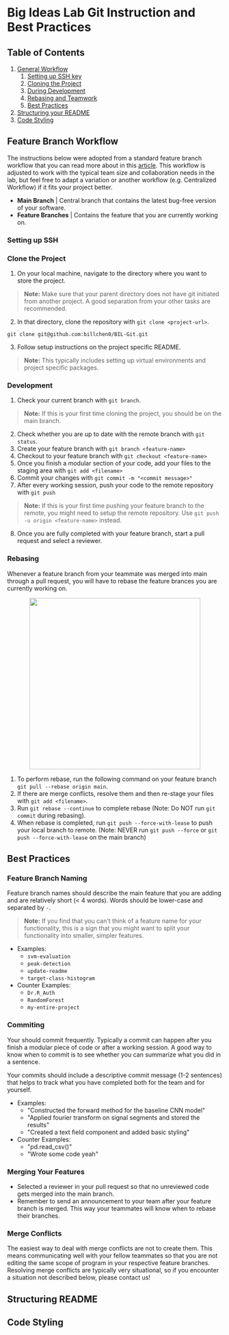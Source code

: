 # Big Ideas Lab Git Instruction and Best Practices

## Table of Contents
1. [General Workflow](#feature-branch-workflow)
    1. [Setting up SSH key](#setting-up-ssh)
    2. [Cloning the Project](#clone-the-project)
    3. [During Development](#development)
    4. [Rebasing and Teamwork](#rebasing)
    5. [Best Practices](#best-practices)
2. [Structuring your README](#structuring-readme)
3. [Code Styling](#code-styling)

## Feature Branch Workflow

The instructions below were adopted from a standard feature branch workflow that you can read more about in this [article](https://www.atlassian.com/git/tutorials/comparing-workflows/feature-branch-workflow). This workflow is adjusted to work with the typical team size and collaboration needs in the lab, but feel free to adapt a variation or another workflow (e.g. Centralized Workflow) if it fits your project better. 


* **Main Branch** | Central branch that contains the latest bug-free version of your software.
* **Feature Branches** | Contains the feature that you are currently working on.

### Setting up SSH

### Clone the Project

1. On your local machine, navigate to the directory where you want to store the project. 
> **Note:** Make sure that your parent directory does not have git initiated from another project. A good separation from your other tasks are recommended.
2. In that directory, clone the repository with `git clone <project-url>`.
```
git clone git@github.com:billchen0/BIL-Git.git
```
3. Follow setup instructions on the project specific README.
> **Note:** This typically includes setting up virtual environments and project specific packages. 

### Development
1. Check your current branch with `git branch`.
> **Note:** If this is your first time cloning the project, you should be on the main branch. 
2. Check whether you are up to date with the remote branch with `git status`.
3. Create your feature branch with `git branch <feature-name>` 
4. Checkout to your feature branch with `git checkout <feature-name>`
5. Once you finish a modular section of your code, add your files to the staging area with `git add <filename>`
6. Commit your changes with `git commit -m "<commit message>"`
7. After every working session, push your code to the remote repository with `git push`
> **Note:** If this is your first time pushing your feature branch to the remote, you might need to setup the remote repository. Use `git push -u origin <feature-name>` instead. 
8. Once you are fully completed with your feature branch, start a pull request and select a reviewer. 

### Rebasing
Whenever a feature branch from your teammate was merged into main through a pull request, you will have to rebase the feature brances you are currently working on. 

<p align="center">
<img src="https://i.stack.imgur.com/VmHt6.png" width="400px"></img>
</p>

1. To perform rebase, run the following command on your feature branch `git pull --rebase origin main`.
2. If there are merge conflicts, resolve them and then re-stage your files with `git add <filename>`.
3. Run `git rebase --continue` to complete rebase (Note: Do NOT run `git commit` during rebasing).
4. When rebase is completed, run `git push --force-with-lease` to push your local branch to remote. (Note: NEVER run `git push --force` or `git push --force-with-lease` on the main branch)

## Best Practices

### Feature Branch Naming

Feature branch names should describe the main feature that you are adding and are relatively short (< 4 words). Words should be lower-case and separated by `-`. 

> **Note:** If you find that you can't think of a feature name for your functionality, this is a sign that you might want to split your functionality into smaller, simpler features. 

* Examples:
    - `svm-evaluation`
    - `peak-detection`
    - `update-readme`
    - `target-class-histogram`
* Counter Examples:
    - `Dr.R_Auth`
    - `RandomForest`
    - `my-entire-project`

### Commiting

Your should commit frequently. Typically a commit can happen after you finish a modular piece of code or after a working session. A good way to know when to commit is to see whether you can summarize what you did in a sentence. 

Your commits should include a descriptive commit message (1-2 sentences) that helps to track what you have completed both for the team and for yourself. 

* Examples:
    * "Constructed the forward method for the baseline CNN model" 
    * "Applied fourier transform on signal segments and stored the results"
    * "Created a text field component and added basic styling"
* Counter Examples:
    * "pd.read_csv()"
    * "Wrote some code yeah" 

### Merging Your Features

* Selected a reviewer in your pull request so that no unreviewed code gets merged into the main branch. 
* Remember to send an announcement to your team after your feature branch is merged. This way your teammates will know when to rebase their branches. 

### Merge Conflicts

The easiest way to deal with merge conflicts are not to create them. This means communicating well with your fellow teammates so that you are not editing the same scope of program in your respective feature branches. Resolving merge conflicts are typically very situational, so if you encounter a situation not described below, please contact us!

## Structuring README

## Code Styling